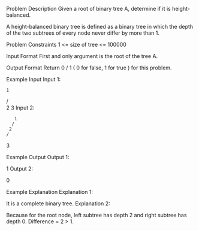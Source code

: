 


Problem Description
Given a root of binary tree A, determine if it is height-balanced.

A height-balanced binary tree is defined as a binary tree in which the depth of the two subtrees of every node never differ by more than 1.



Problem Constraints
1 <= size of tree <= 100000



Input Format
First and only argument is the root of the tree A.



Output Format
Return 0 / 1 ( 0 for false, 1 for true ) for this problem.



Example Input
Input 1:

    1
   / \
  2   3
Input 2:

 
       1
      /
     2
    /
   3


Example Output
Output 1:

1
Output 2:

0


Example Explanation
Explanation 1:

It is a complete binary tree.
Explanation 2:

Because for the root node, left subtree has depth 2 and right subtree has depth 0. 
Difference = 2 > 1. 